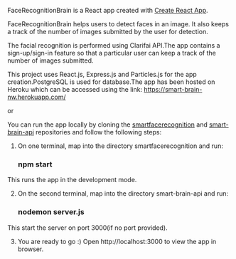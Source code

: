 FaceRecognitionBrain is a React app created with [Create React App](https://github.com/facebook/create-react-app).

FaceRecognitionBrain helps users to detect faces in an image. It also keeps a track of the number of images submitted by the user for detection.

The facial recognition is performed using Clarifai API.The app contains a sign-up/sign-in feature so that a particular user can keep a track of the number of images submitted.

This project uses React.js, Express.js and Particles.js for the app creation.PostgreSQL is used for database.The app has been hosted on Heroku which can be accessed using the link: 
https://smart-brain-nw.herokuapp.com/

or

You can run the app locally by cloning the [smartfacerecognition](https://github.com/pratikrana1998/smartfacerecognition) and [smart-brain-api](https://github.com/pratikrana1998/smart-brain-api) repositories and follow the following steps:

1. On one terminal, map into the directory smartfacerecognition and run:

   ### npm start
   
  This runs the app in the development mode.

2. On the second terminal, map into the directory smart-brain-api and run:

   ### nodemon server.js
   
  This start the server on port 3000(if no port provided).
  
3. You are ready to go :) 
   Open http://localhost:3000 to view the app in browser.
